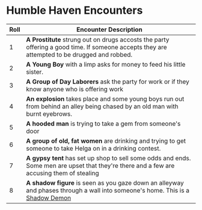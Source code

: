 # Humble Haven Encounters

| Roll | Encounter Description |
|------|------------------------|
| 1    |          **A Prostitute** strung out on drugs accosts the party offering a good time. If someone accepts they are attempted to be drugged and robbed.             |
| 2    |         **A Young Boy** with a limp asks for money to feed his little sister.         |
| 3    |         **A Group of Day Laborers** ask the party for work or if they know anyone who is offering work            |
| 4    |        **An explosion** takes place and some young boys run out from behind an alley being chased by an old man with burnt eyebrows.              |
| 5    |        **A hooded man** is trying to take a gem from someone's door              |
| 6    |    **A group of old, fat women** are drinking and trying to get someone to take Helga on in a drinking contest.           |
| 7    |    **A gypsy tent** has set up shop to sell some odds and ends. Some men are upset that they're there and a few are accusing them of stealing                  |
| 8    |    **A shadow figure** is seen as you gaze down an alleyway and phases through a wall into someone's home. This is a [Shadow Demon](/Nightmare%20and%20the%20Nexus/StatBlocks/ShadowDemon.png)                  |
